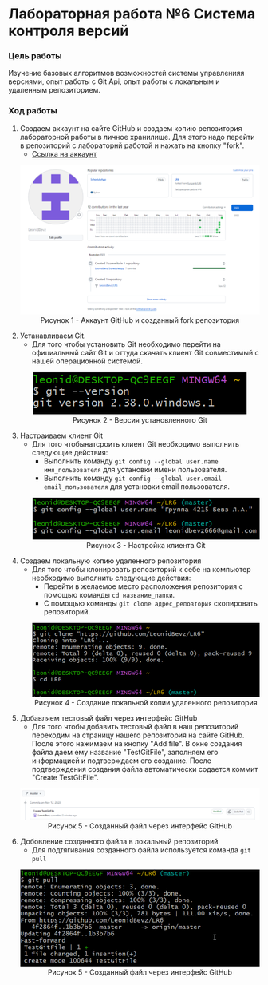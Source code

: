 # Лабораторная работа №6 Система контроля версий
### Цель работы
Изучение базовых алгоритмов возможностей системы управленияя версиями, опыт работы с Git Api, опыт работы с локальным и удаленным репозиторием.

### Ход работы
1. Создаем аккаунт на сайте GitHub и создаем копию репозитория лабораторной работы в личное хранилище. Для этого надо перейти в репозиторий с лабораторнй работой и нажать на кнопку "fork". 
   - [Ccылка на аккаунт](https://github.com/LeonidBevz) 
   <p align="center">
      <img src="Screenshots/github/01.png">
      Рисунок 1 - Аккаунт GitHub и созданный fork репозитория
   </p>
2. Устанавливаем Git.
   - Для того чтобы установить Git необходимо перейти на официальный сайт Git и оттуда скачать клиент Git совместимый с нашей операционной системой.
   <p align="center">
      <img src="Screenshots/bash/01.png"><br>
      Рисунок 2 - Версия установленного Git
   </p>
3. Настраиваем клиент Git
    - Для того чтобынатсроить клиент Git необходимо выполнить следующие действия:
      - Выполнить команду `git config --global user.name имя_пользователя` для установки имени пользователя.
      - Выполнить команду `git config --global user.email email_пользователя` для установки email пользователя.
      <p align="center">
         <img src="Screenshots/bash/02.png"><br>
         Рисунок 3 - Настройка клиента Git
      </p>
4. Создаем локальную копию удаленного репозитория
   - Для того чтобы клонировать репозиторий к себе на компьютер необходимо выполнить следующие действия:
     - Перейти в желаемое место расположения репозитория с помощью команды `cd название_папки`.
     - С помощью команды `git clone адрес_репозтория` скопировать репозиторий.
     <p align="center">
        <img src="Screenshots/bash/03.png"><br>
        Рисунок 4 - Создание локальной копии удаленного репозитория
     </p>
5.  Добавляем тестовый файл через интерфейс GitHub
    - Для того чтобы добавить тестовый файл в наш репозиторий переходим на страницу нашего репозитория на сайте GitHub. После этого нажимаем на кнопку "Add file". В окне создания файла даем ему название "TestGitFile", заполняем его информацией и подтверждаем его создание. После подтверждения создания файла автоматически содается коммит "Create TestGitFile".
    <p align="center">
      <img src="Screenshots/github/02.png"><br>
      Рисунок 5 - Созданный файл через интерфейс GitHub
    </p>
6. Добовление созданного файла в локальный репозиторий
   - Для подтягивания созданного файла используется команда `git pull`
    <p align="center">
      <img src="Screenshots/bash/05.png"><br>
      Рисунок 5 - Созданный файл через интерфейс GitHub
    </p>